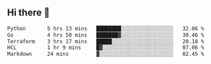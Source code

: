 ## Hi there 👋

<!--
**whirlun/whirlun** is a ✨ _special_ ✨ repository because its `README.md` (this file) appears on your GitHub profile.

Here are some ideas to get you started:

- 🔭 I’m currently working on ...
- 🌱 I’m currently learning ...
- 👯 I’m looking to collaborate on ...
- 🤔 I’m looking for help with ...
- 💬 Ask me about ...
- 📫 How to reach me: ...
- 😄 Pronouns: ...
- ⚡ Fun fact: ...
-->
<!--START_SECTION:waka-->

```txt
Python       5 hrs 13 mins   ████████░░░░░░░░░░░░░░░░░   32.06 %
Go           4 hrs 58 mins   ███████▓░░░░░░░░░░░░░░░░░   30.46 %
Terraform    3 hrs 17 mins   █████░░░░░░░░░░░░░░░░░░░░   20.18 %
HCL          1 hr 9 mins     █▓░░░░░░░░░░░░░░░░░░░░░░░   07.06 %
Markdown     24 mins         ▓░░░░░░░░░░░░░░░░░░░░░░░░   02.45 %
```

<!--END_SECTION:waka-->
